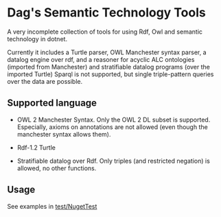 # Dag's Semantic Technology Tools
A very incomplete collection of tools for using Rdf, Owl and semantic technology in dotnet. 

Currently it includes a Turtle parser, OWL Manchester syntax parser, a datalog engine over rdf, and a reasoner for acyclic ALC ontologies (imported from Manchester) and stratifiable datalog programs (over the imported Turtle)
Sparql is not supported, but single triple-pattern queries over the data are possible.

## Supported language
* OWL 2 Manchester Syntax. Only the OWL 2 DL subset is supported. Especially, axioms on annotations are not allowed (even though the manchester syntax allows them).

* Rdf-1.2 Turtle

* Stratifiable datalog over Rdf. Only triples (and restricted negation) is allowed, no other functions.

## Usage
See examples in [test/NugetTest](test/NugetTest)

